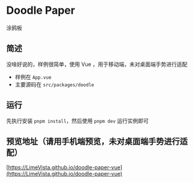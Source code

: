 # Doodle Paper

涂鸦板

## 简述

没啥好说的，样例很简单，使用 Vue ，用于移动端，未对桌面端手势进行适配

* 样例在 `App.vue`
* 主要源码在 `src/packages/doodle`

## 运行

先执行安装 `pnpm install`，然后使用 `pnpm dev` 运行实例即可

## 预览地址（请用手机端预览，未对桌面端手势进行适配）

[https://LimeVista.github.io/doodle-paper-vue](https://LimeVista.github.io/doodle-paper-vue)

